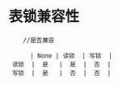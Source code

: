 # 表锁兼容性

```
    //是否兼容

      | None | 读锁  | 写锁  |
 读锁  |  是   |  是  |  否  |
 写锁  |  是   |  否  |  否  |

```
